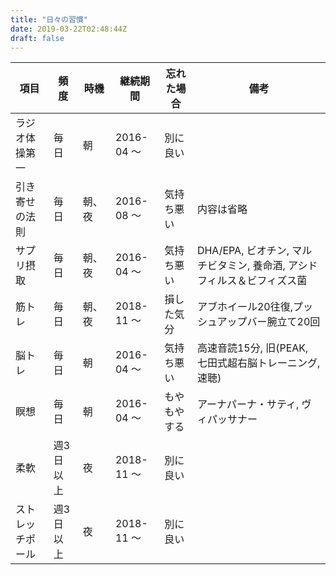 ```yaml
---
title: "日々の習慣"
date: 2019-03-22T02:48:44Z
draft: false
---
```


 項目 | 頻度 | 時機 | 継続期間 | 忘れた場合 | 備考
---------------|----------|---------|----------|---------|---------
 ラジオ体操第一 | 毎日 | 朝 | 2016-04 〜 | 別に良い |
 引き寄せの法則 | 毎日 | 朝、夜 | 2016-08 〜 | 気持ち悪い | 内容は省略
 サプリ摂取 | 毎日 | 朝、夜 | 2016-04 〜 | 気持ち悪い | DHA/EPA, ビオチン, マルチビタミン, 養命酒, アシドフィルス＆ビフィズス菌
 筋トレ | 毎日 | 朝、夜 | 2018-11 〜 | 損した気分 | アブホイール20往復,プッシュアップバー腕立て20回
 脳トレ | 毎日 | 朝 | 2016-04 〜 | 気持ち悪い | 高速音読15分, 旧(PEAK, 七田式超右脳トレーニング, 速聴)
 瞑想 | 毎日 | 朝 | 2016-04 〜 | もやもやする | アーナパーナ・サティ, ヴィパッサナー
 柔軟 | 週3日以上 | 夜 | 2018-11 〜 | 別に良い |
 ストレッチポール | 週3日以上 | 夜 | 2018-11 〜 | 別に良い |

